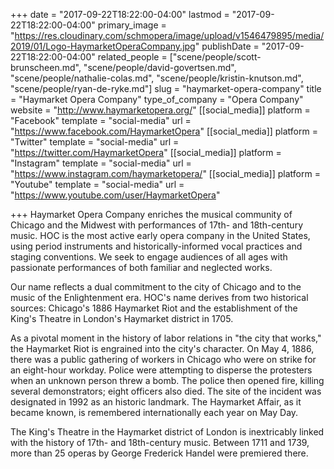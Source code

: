 +++
date = "2017-09-22T18:22:00-04:00"
lastmod = "2017-09-22T18:22:00-04:00"
primary_image = "https://res.cloudinary.com/schmopera/image/upload/v1546479895/media/2019/01/Logo-HaymarketOperaCompany.jpg"
publishDate = "2017-09-22T18:22:00-04:00"
related_people = ["scene/people/scott-brunscheen.md", "scene/people/david-govertsen.md", "scene/people/nathalie-colas.md", "scene/people/kristin-knutson.md", "scene/people/ryan-de-ryke.md"]
slug = "haymarket-opera-company"
title = "Haymarket Opera Company"
type_of_company = "Opera Company"
website = "http://www.haymarketopera.org/"
[[social_media]]
platform = "Facebook"
template = "social-media"
url = "https://www.facebook.com/HaymarketOpera"
[[social_media]]
platform = "Twitter"
template = "social-media"
url = "https://twitter.com/HaymarketOpera"
[[social_media]]
platform = "Instagram"
template = "social-media"
url = "https://www.instagram.com/haymarketopera/"
[[social_media]]
platform = "Youtube"
template = "social-media"
url = "https://www.youtube.com/user/HaymarketOpera"

+++
Haymarket Opera Company enriches the musical community of Chicago and the Midwest with performances of 17th- and 18th-century music. HOC is the most active early opera company in the United States, using period instruments and historically-informed vocal practices and staging conventions. We seek to engage audiences of all ages with passionate performances of both familiar and neglected works. 

Our name reflects a dual commitment to the city of Chicago and to the music of the Enlightenment era. HOC's name derives from two historical sources: Chicago's 1886 Haymarket Riot and the establishment of the King's Theatre in London's Haymarket district in 1705. 

As a pivotal moment in the history of labor relations in "the city that works," the Haymarket Riot is engrained into the city's character. On May 4, 1886, there was a public gathering of workers in Chicago who were on strike for an eight-hour workday. Police were attempting to disperse the protesters when an unknown person threw a bomb. The police then opened fire, killing several demonstrators; eight officers also died. The site of the incident was designated in 1992 as an historic landmark. The Haymarket Affair, as it became known, is remembered internationally each year on May Day.

The King's Theatre in the Haymarket district of London is inextricably linked with the history of 17th- and 18th-century music. Between 1711 and 1739, more than 25 operas by George Frederick Handel were premiered there.